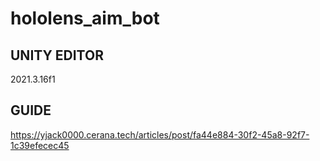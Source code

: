 # hololens_aim_bot

## UNITY EDITOR
2021.3.16f1

## GUIDE
https://yjack0000.cerana.tech/articles/post/fa44e884-30f2-45a8-92f7-1c39efecec45
